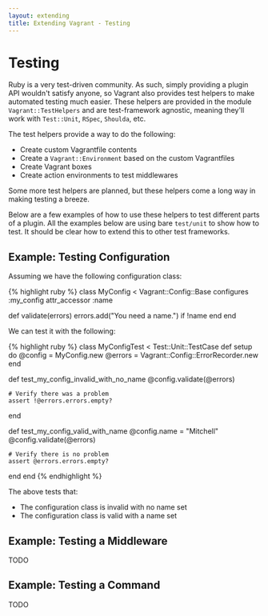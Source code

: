 ```yaml
---
layout: extending
title: Extending Vagrant - Testing
---
```

# Testing

Ruby is a very test-driven community. As such, simply providing a plugin
API wouldn't satisfy anyone, so Vagrant also provides test helpers to
make automated testing much easier. These helpers are provided in the
module `Vagrant::TestHelpers` and are test-framework agnostic, meaning
they'll work with `Test::Unit`, `RSpec`, `Shoulda`, etc.

The test helpers provide a way to do the following:

* Create custom Vagrantfile contents
* Create a `Vagrant::Environment` based on the custom Vagrantfiles
* Create Vagrant boxes
* Create action environments to test middlewares

Some more test helpers are planned, but these helpers come a long way
in making testing a breeze.

Below are a few examples of how to use these helpers to test different
parts of a plugin. All the examples below are using bare `test/unit`
to show how to test. It should be clear how to extend this to other
test frameworks.

## Example: Testing Configuration

Assuming we have the following configuration class:

{% highlight ruby %}
class MyConfig < Vagrant::Config::Base
  configures :my_config
  attr_accessor :name

  def validate(errors)
    errors.add("You need a name.") if !name
  end
end

We can test it with the following:

{% highlight ruby %}
class MyConfigTest < Test::Unit::TestCase
  def setup do
    @config = MyConfig.new
    @errors = Vagrant::Config::ErrorRecorder.new
  end

  def test_my_config_invalid_with_no_name
    @config.validate(@errors)

    # Verify there was a problem
    assert !@errors.errors.empty?
  end

  def test_my_config_valid_with_name
    @config.name = "Mitchell"
    @config.validate(@errors)

    # Verify there is no problem
    assert @errors.errors.empty?
  end
end
{% endhighlight %}

The above tests that:

* The configuration class is invalid with no name set
* The configuration class is valid with a name set

## Example: Testing a Middleware

TODO

## Example: Testing a Command

TODO
